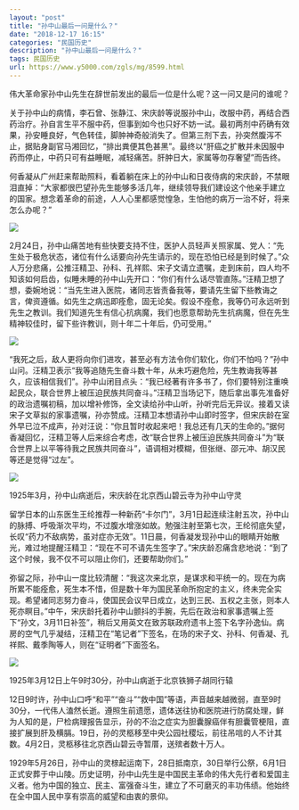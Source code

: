 ```yaml
---
layout: "post"
title: "孙中山最后一问是什么？"
date: "2018-12-17 16:15"
categories: "民国历史"
description: "孙中山最后一问是什么？"
tags: 民国历史
url: https://www.y5000.com/zgls/mg/8599.html
---
```






伟大革命家孙中山先生在辞世前发出的最后一位是什么呢？这一问又是问的谁呢？

关于孙中山的病情，李石曾、张静江、宋庆龄等说服孙中山，改服中药，再结合西药治疗。孙自言生平不服中药，但事到如今也只好不妨一试。最初两剂中药确有效果，孙安睡良好，气色转佳，脚肿神奇般消失了。但第三剂下去，孙突然腹泻不止，据贴身副官马湘回忆，“排出粪便其色甚黑”。最终以“肝癌之扩散并未因服中药而停止，中药只可有益睡眠，减轻痛苦。肝肿日大，家属等勿存奢望”而告终。

何香凝从广州赶来帮助照料，看着躺在床上的孙中山和日夜侍病的宋庆龄，不禁眼泪直掉：“大家都很巴望孙先生能够多活几年，继续领导我们建设这个他亲手建立的国家。想念着革命的前途，人人心里都感觉惶急，生怕他的病万一治不好，将来怎么办呢？”

![](https://img.y5000.com/uploads/allimg/161228/140Z2KB-0.jpg)

2月24日，孙中山痛苦地有些快要支持不住，医护人员轻声关照家属、党人：“先生处于极危状态，诸位有什么话要向孙先生请示的，现在恐怕已经是到时候了。”众人万分悲痛，公推汪精卫、孙科、孔祥熙、宋子文请立遗嘱，走到床前，四人均不知该如何启齿，似睡未睡的孙中山先开口：“你们有什么话尽管直陈。”汪精卫想了想，委婉地说：“当先生进入医院，诸同志皆责备我等，要请先生留下些教诲之言，俾资遵循。如先生之病迅即痊愈，固无论矣。假设不痊愈，我等仍可永远听到先生之教训。我们知道先生有信心抗病魔，我们也愿意帮助先生抗病魔，但在先生精神较佳时，留下些许教训，则十年二十年后，仍可受用。”

![](https://img.y5000.com/uploads/allimg/161228/140Z22R0-1.jpg)

“我死之后，敌人更将向你们进攻，甚至必有方法令你们软化，你们不怕吗？”孙中山问。汪精卫表示“我等追随先生奋斗数十年，从未巧避危险，先生教诲我等甚久，应该相信我们”。孙中山闭目点头：“我已经著有许多书了，你们要特别注重唤起民众，联合世界上被压迫民族共同奋斗。”汪精卫当场记下，随后拿出事先准备好的政治遗嘱初稿，加以增补修饰，全文读给孙中山听，孙听完后无异议。接着又读宋子文草拟的家事遗嘱，孙亦赞成。汪精卫本想请孙中山即时签字，但宋庆龄在室外早已泣不成声，孙对汪说：“你且暂时收起来吧！我总还有几天的生命的。”据何香凝回忆，汪精卫等人后来综合考虑，改“联合世界上被压迫民族共同奋斗”为“联合世界上以平等待我之民族共同奋斗”，语调相对模糊，但张继、邵元冲、胡汉民等还是觉得“过左”。

![](https://img.y5000.com/uploads/allimg/161228/140Z23112-2.jpg)

1925年3月，孙中山病逝后，宋庆龄在北京西山碧云寺为孙中山守灵

留学日本的山东医生王纶推荐一种新药“卡尔门”，3月1日起连续注射五次，孙中山的脉搏、呼吸渐次平均，不过腹水增涨如故。勉强注射至第七次，王纶彻底失望，长叹“药力不敌病势，虽对症亦无效”。11日晨，何香凝发现孙中山的眼睛开始散光，难过地提醒汪精卫：“现在不可不请先生签字了。”宋庆龄忍痛含悲地说：“到了这个时候，我不仅不可以阻止你们，还要帮助你们。”

弥留之际，孙中山一度比较清醒：“我这次来北京，是谋求和平统一的。现在为病所累不能痊愈，死生本不惜，但是数十年为国民革命所抱定的主义，终未完全实现。希望诸同志努力奋斗，使国民会议早日成立，达到三民、五权之主张，则本人死亦瞑目。”中午，宋庆龄托着孙中山颤抖的手腕，先后在政治和家事遗嘱上签下“孙文，3月11日补签”，稍后又用英文在致苏联政府遗书上签下名字孙逸仙。病房的空气几乎凝结，汪精卫在“笔记者”下签名，在场的宋子文、孙科、何香凝、孔祥熙、戴季陶等人，则在“证明者”下面签名。

![](https://img.y5000.com/uploads/allimg/161228/140Z25L6-3.jpg)

1925年3月12日上午9时30分，孙中山病逝于北京铁狮子胡同行辕

12日9时许，孙中山口呼“和平”“奋斗”“救中国”等语，声音越来越微弱，直至9时30分，一代伟人溘然长逝。遵照生前遗愿，遗体送往协和医院进行防腐处理，鲜为人知的是，尸检病理报告显示，孙的不治之症实为胆囊腺癌伴有胆囊管梗阻，直接扩展到肝及横膈。19日，孙的灵柩移至中央公园社稷坛，前往吊唁的人不计其数。4月2日，灵柩移往北京西山碧云寺暂厝，送殡者数十万人。

1929年5月26日，孙中山的灵榇起运南下，28日抵南京，30日举行公祭，6月1日正式安葬于中山陵。历史证明，孙中山先生是中国民主革命的伟大先行者和爱国主义者。他为中国的独立、民主、富强奋斗生，建立了不可磨灭的丰功伟绩。他始终在全中国人民中享有崇高的威望和由衷的景仰。
